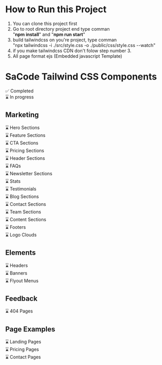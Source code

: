 # How to Run this Project

1. You can clone this project first
2. Go to root directory project end type comman <br>"<b>npm install</b>" and "<b>npm run start</b>"
3. build tailwindcss on you're project, type comman <br/>"npx tailwindcss -i ./src/style.css -o ./public/css/style.css --watch"
4. if you make tailwindcss CDN don't folow step number 3.
5. All page format ejs (Embedded javascript Template)

# SaCode Tailwind CSS Components

✅ Completed <br>
⌛ In progress <br>

## Marketing

⌛ Hero Sections <br>
⌛ Feature Sections <br>
⌛ CTA Sections <br>
⌛ Pricing Sections <br>
⌛ Header Sections <br>
⌛ FAQs <br>
⌛ Newsletter Sections <br>
⌛ Stats <br>
⌛ Testimonials <br>
⌛ Blog Sections <br>
⌛ Contact Sections <br>
⌛ Team Sections <br>
⌛ Content Sections <br>
⌛ Footers <br>
⌛ Logo Clouds <br>

## Elements

⌛ Headers <br>
⌛ Banners <br>
⌛ Flyout Menus <br>

## Feedback

⌛ 404 Pages <br>

## Page Examples

⌛ Landing Pages <br>
⌛ Pricing Pages <br>
⌛ Contact Pages <br>
